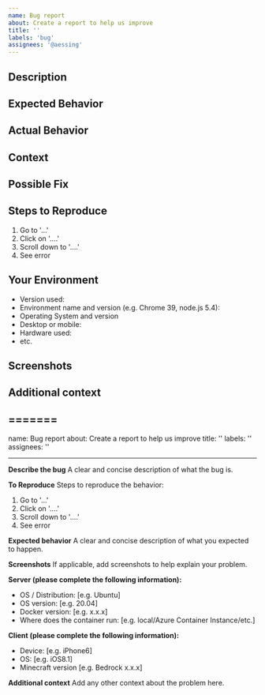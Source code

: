 ```yaml
---
name: Bug report
about: Create a report to help us improve
title: ''
labels: 'bug'
assignees: '@aessing'
---
```


<!-- Please provide a general summary of the issue in the Title above -->

## Description
<!-- Please provide a more detailed introduction to the issue itself, and why you consider it to be a bug -->

## Expected Behavior
<!-- Please tell us what should happen -->

## Actual Behavior
<!-- Please tell us what happens instead -->

## Context
<!-- How has this bug affected you? What were you trying to accomplish? -->

## Possible Fix
<!-- Not obligatory, but suggest a fix or reason for the bug -->

## Steps to Reproduce
<!-- Please provide a link to a live example, or an unambiguous set of steps to reproduce this bug. Include code to reproduce, if relevant -->
1. Go to '...'
2. Click on '....'
3. Scroll down to '....'
4. See error

## Your Environment
<!-- Please include as many relevant details about the environment you experienced the bug in -->
- Version used:
- Environment name and version (e.g. Chrome 39, node.js 5.4):
- Operating System and version
- Desktop or mobile:
- Hardware used:
- etc.

## Screenshots
<!-- If applicable, please add screenshots to help explain your problem. -->

## Additional context
<!-- Please add any other context about the problem here. -->
=======
---
name: Bug report
about: Create a report to help us improve
title: ''
labels: ''
assignees: ''

---

**Describe the bug**
A clear and concise description of what the bug is.

**To Reproduce**
Steps to reproduce the behavior:
1. Go to '...'
2. Click on '....'
3. Scroll down to '....'
4. See error

**Expected behavior**
A clear and concise description of what you expected to happen.

**Screenshots**
If applicable, add screenshots to help explain your problem.

**Server (please complete the following information):**
 - OS / Distribution: [e.g. Ubuntu]
 - OS version: [e.g. 20.04]
 - Docker version: [e.g. x.x.x]
 - Where does the container run: [e.g. local/Azure Container Instance/etc.]

**Client (please complete the following information):**
 - Device: [e.g. iPhone6]
 - OS: [e.g. iOS8.1]
 - Minecraft version [e.g. Bedrock x.x.x]

**Additional context**
Add any other context about the problem here.
